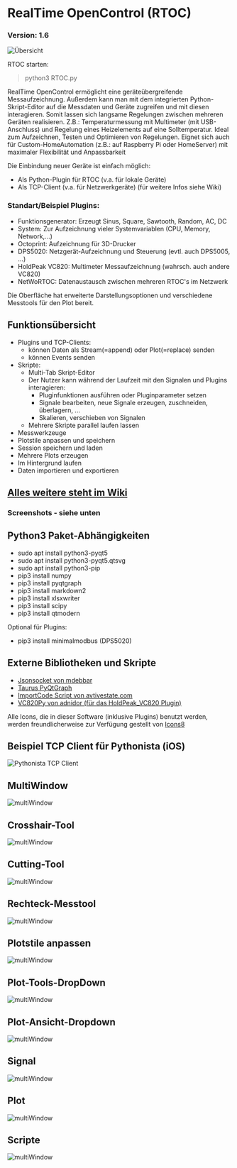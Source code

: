 # RealTime OpenControl (RTOC)
### Version: 1.6

![Übersicht](screenshots/overview.png)

RTOC starten:
> python3 RTOC.py

RealTime OpenControl ermöglicht eine geräteübergreifende Messaufzeichnung.
Außerdem kann man mit dem integrierten Python-Skript-Editor auf die Messdaten und Geräte zugreifen und mit diesen interagieren. Somit lassen sich langsame Regelungen zwischen mehreren Geräten realisieren.
Z.B.: Temperaturmessung mit Multimeter (mit USB-Anschluss) und Regelung eines Heizelements auf eine Solltemperatur. Ideal zum Aufzeichnen, Testen und Optimieren von Regelungen. Eignet sich auch für Custom-HomeAutomation (z.B.: auf Raspberry Pi oder HomeServer) mit maximaler Flexibilität und Anpassbarkeit

Die Einbindung neuer Geräte ist einfach möglich:
- Als Python-Plugin für RTOC (v.a. für lokale Geräte)
- Als TCP-Client (v.a. für Netzwerkgeräte)
(für weitere Infos siehe Wiki)

### Standart/Beispiel Plugins:
- Funktionsgenerator: Erzeugt Sinus, Square, Sawtooth, Random, AC, DC
- System: Zur Aufzeichnung vieler Systemvariablen (CPU, Memory, Network,...)
- Octoprint: Aufzeichnung für 3D-Drucker
- DPS5020: Netzgerät-Aufzeichnung und Steuerung (evtl. auch DPS5005, ...)
- HoldPeak VC820: Multimeter Messaufzeichnung (wahrsch. auch andere VC820)
- NetWoRTOC: Datenaustausch zwischen mehreren RTOC's im Netzwerk


Die Oberfläche hat erweiterte Darstellungsoptionen und verschiedene Messtools für den Plot bereit.

## Funktionsübersicht
- Plugins und TCP-Clients:
  - können Daten als Stream(=append) oder Plot(=replace) senden
  - können Events senden
- Skripte:
  - Multi-Tab Skript-Editor
  - Der Nutzer kann während der Laufzeit mit den Signalen und Plugins interagieren:
    - Pluginfunktionen ausführen oder Pluginparameter setzen
    - Signale bearbeiten, neue Signale erzeugen, zuschneiden, überlagern, ...
    - Skalieren, verschieben von Signalen
  - Mehrere Skripte parallel laufen lassen
- Messwerkzeuge
- Plotstile anpassen und speichern
- Session speichern und laden
- Mehrere Plots erzeugen
- Im Hintergrund laufen
- Daten importieren und exportieren

## [Alles weitere steht im Wiki](https://git.kellerbase.de/haschtl/kellerlogger/wikis/RealTime-OpenControl-(RTOC))
### Screenshots - siehe unten

## Python3 Paket-Abhängigkeiten
- sudo apt install python3-pyqt5
- sudo apt install python3-pyqt5.qtsvg
- sudo apt install python3-pip
- pip3 install numpy
- pip3 install pyqtgraph
- pip3 install markdown2
- pip3 install xlsxwriter
- pip3 install scipy
- pip3 install qtmodern

Optional für Plugins:
- pip3 install minimalmodbus (DPS5020)

## Externe Bibliotheken und Skripte
- [Jsonsocket von mdebbar](https://github.com/mdebbar/jsonsocket)
- [Taurus PyQtGraph](https://github.com/taurus-org/taurus_pyqtgraph.git)
- [ImportCode Script von avtivestate.com](http://code.activestate.com/recipes/82234-importing-a-dynamically-generated-module/)
- [VC820Py von adnidor (für das HoldPeak_VC820 Plugin)](https://github.com/adnidor/vc820py)

Alle Icons, die in dieser Software (inklusive Plugins) benutzt werden, werden freundlicherweise zur Verfügung gestellt von [Icons8](www.icons8.com)

## Beispiel TCP Client für Pythonista (iOS)
![Pythonista TCP Client](example_TCPClients/PythonistaForIOS/screenshot.PNG)

## MultiWindow
![multiWindow](screenshots/multiWindow.png)

## Crosshair-Tool
![multiWindow](screenshots/crosshair.png)

## Cutting-Tool
![multiWindow](screenshots/cut.png)

## Rechteck-Messtool
![multiWindow](screenshots/rect.png)

## Plotstile anpassen
![multiWindow](screenshots/plotStyleEdit.png)

## Plot-Tools-DropDown
![multiWindow](screenshots/plotTools.png)

## Plot-Ansicht-Dropdown
![multiWindow](screenshots/plotView.png)

## Signal
![multiWindow](screenshots/signalWidget.png)

## Plot
![multiWindow](screenshots/plotWidget.png)

## Scripte
![multiWindow](screenshots/scriptWidget.png)
